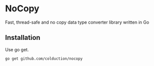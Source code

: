 # NoCopy

Fast, thread-safe and no copy data type converter library written in Go

## Installation

Use go get.

    go get github.com/colduction/nocopy
